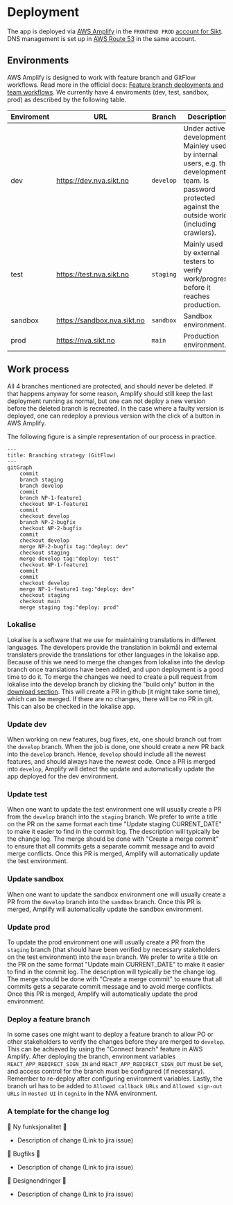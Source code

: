 # Deployment

The app is deployed via [AWS Amplify](https://aws.amazon.com/amplify/) in the `FRONTEND PROD` [account for Sikt](https://aws.sikt.no/). DNS management is set up in [AWS Route 53](https://aws.amazon.com/route53/) in the same account.

## Environments

AWS Amplify is designed to work with feature branch and GitFlow workflows. Read more in the official docs: [Feature branch deployments and team workflows](https://docs.aws.amazon.com/amplify/latest/userguide/multi-environments.html).
We currently have 4 enviroments (dev, test, sandbox, prod) as described by the following table.

| Enviroment | URL                         | Branch    | Description                                                                                                                                                |
| ---------- | --------------------------- | --------- | ---------------------------------------------------------------------------------------------------------------------------------------------------------- |
| dev        | https://dev.nva.sikt.no     | `develop` | Under active development. Mainley used by internal users, e.g. the development team. Is password protected against the outside world (including crawlers). |
| test       | https://test.nva.sikt.no    | `staging` | Mainly used by external testers to verify work/progress before it reaches production.                                                                      |
| sandbox    | https://sandbox.nva.sikt.no | `sandbox` | Sandbox environment.                                                                                                                                       |
| prod       | https://nva.sikt.no         | `main`    | Production environment.                                                                                                                                    |

## Work process

All 4 branches mentioned are protected, and should never be deleted. If that happens anyway for some reason, Amplify should still keep the last deployment running as normal, but one can not deploy a new version before the deleted branch is recreated. In the case where a faulty version is deployed, one can redeploy a previous version with the click of a button in AWS Amplify.

The following figure is a simple representation of our process in practice.

```mermaid
---
title: Branching strategy (GitFlow)
---
gitGraph
    commit
    branch staging
    branch develop
    commit
    branch NP-1-feature1
    checkout NP-1-feature1
    commit
    checkout develop
    branch NP-2-bugfix
    checkout NP-2-bugfix
    commit
    checkout develop
    merge NP-2-bugfix tag:"deploy: dev"
    checkout staging
    merge develop tag:"deploy: test"
    checkout NP-1-feature1
    commit
    commit
    checkout develop
    merge NP-1-feature1 tag:"deploy: dev"
    checkout staging
    checkout main
    merge staging tag:"deploy: prod"
```

### Lokalise

Lokalise is a software that we use for maintaining translations in different languages. The developers provide the translation in bokmål and external translaters provide the translations for other languages in the lokalise app. Because of this we need to merge the changes from lokalise into the devlop branch once translations have been added, and upon deployment is a good time to do it. To merge the changes we need to create a pull request from lokalise into the develop branch by clicking the "build only" button in the [download section](https://app.lokalise.com/download/8976449362e0d7af005bc1.77420911/). This will create a PR in github (it might take some time), which can be merged. If there are no changes, there will be no PR in git. This can also be checked in the lokalise app.

### Update dev

When working on new features, bug fixes, etc, one should branch out from the `develop` branch. When the job is done, one should create a new PR back into the `develop` branch. Hence, `develop` should include all the newest features, and should always have the newest code. Once a PR is merged into `develop`, Amplify will detect the update and automatically update the app deployed for the dev environment.

### Update test

When one want to update the test environment one will usually create a PR from the `develop` branch into the `staging` branch. We prefer to write a title on the PR on the same format each time "Update staging CURRENT_DATE" to make it easier to find in the commit log. The description will typically be the change log. The merge should be done with "Create a merge commit" to ensure that all commits gets a separate commit message and to avoid merge conflicts. Once this PR is merged, Amplify will automatically update the test environment.

### Update sandbox

When one want to update the sandbox environment one will usually create a PR from the `develop` branch into the `sandbox` branch. Once this PR is merged, Amplify will automatically update the sandbox environment.

### Update prod

To update the prod environment one will usually create a PR from the `staging` branch (that should have been verified by necessary stakeholders on the test environment) into the `main` branch. We prefer to write a title on the PR on the same format "Update main CURRENT_DATE" to make it easier to find in the commit log. The description will typically be the change log. The merge should be done with "Create a merge commit" to ensure that all commits gets a separate commit message and to avoid merge conflicts. Once this PR is merged, Amplify will automatically update the prod environment.

### Deploy a feature branch

In some cases one might want to deploy a feature branch to allow PO or other stakeholders to verify the changes before they are merged to `develop`. This can be achieved by using the "Connect branch" feature in AWS Amplify. After deploying the branch, environment variables `REACT_APP_REDIRECT_SIGN_IN` and `REACT_APP_REDIRECT_SIGN_OUT` must be set, and access control for the branch must be configured (if necessary). Remember to re-deploy after configuring environment variables. Lastly, the branch url has to be added to `Allowed callback URLs` and `Allowed sign-out URLs` in `Hosted UI` in `Cognito` in the NVA environment.

### A template for the change log

🚀 Ny funksjonalitet 🚀

- Description of change (Link to jira issue)

🐛 Bugfiks 🐛

- Description of change (Link to jira issue)

🎨 Designendringer 🎨

- Description of change (Link to jira issue)
